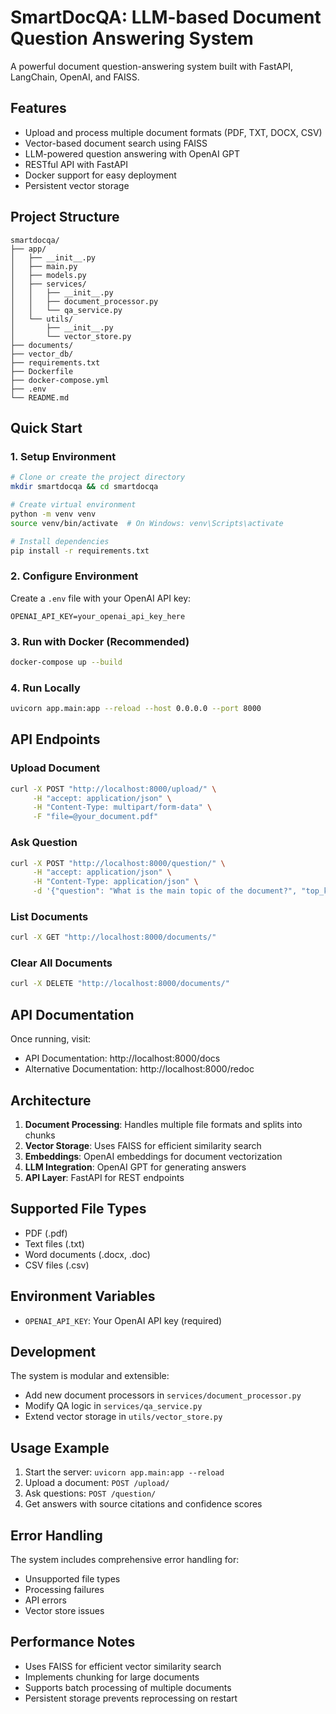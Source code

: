 ﻿# SmartDocQA: LLM-based Document Question Answering System

A powerful document question-answering system built with FastAPI, LangChain, OpenAI, and FAISS.

## Features

- Upload and process multiple document formats (PDF, TXT, DOCX, CSV)
- Vector-based document search using FAISS
- LLM-powered question answering with OpenAI GPT
- RESTful API with FastAPI
- Docker support for easy deployment
- Persistent vector storage

## Project Structure

```
smartdocqa/
├── app/
│   ├── __init__.py
│   ├── main.py
│   ├── models.py
│   ├── services/
│   │   ├── __init__.py
│   │   ├── document_processor.py
│   │   └── qa_service.py
│   └── utils/
│       ├── __init__.py
│       └── vector_store.py
├── documents/
├── vector_db/
├── requirements.txt
├── Dockerfile
├── docker-compose.yml
├── .env
└── README.md
```

## Quick Start

### 1. Setup Environment
```bash
# Clone or create the project directory
mkdir smartdocqa && cd smartdocqa

# Create virtual environment
python -m venv venv
source venv/bin/activate  # On Windows: venv\Scripts\activate

# Install dependencies
pip install -r requirements.txt
```

### 2. Configure Environment
Create a `.env` file with your OpenAI API key:
```
OPENAI_API_KEY=your_openai_api_key_here
```

### 3. Run with Docker (Recommended)
```bash
docker-compose up --build
```

### 4. Run Locally
```bash
uvicorn app.main:app --reload --host 0.0.0.0 --port 8000
```

## API Endpoints

### Upload Document
```bash
curl -X POST "http://localhost:8000/upload/" \
     -H "accept: application/json" \
     -H "Content-Type: multipart/form-data" \
     -F "file=@your_document.pdf"
```

### Ask Question
```bash
curl -X POST "http://localhost:8000/question/" \
     -H "accept: application/json" \
     -H "Content-Type: application/json" \
     -d '{"question": "What is the main topic of the document?", "top_k": 3}'
```

### List Documents
```bash
curl -X GET "http://localhost:8000/documents/"
```

### Clear All Documents
```bash
curl -X DELETE "http://localhost:8000/documents/"
```

## API Documentation

Once running, visit:
- API Documentation: http://localhost:8000/docs
- Alternative Documentation: http://localhost:8000/redoc

## Architecture

1. **Document Processing**: Handles multiple file formats and splits into chunks
2. **Vector Storage**: Uses FAISS for efficient similarity search
3. **Embeddings**: OpenAI embeddings for document vectorization
4. **LLM Integration**: OpenAI GPT for generating answers
5. **API Layer**: FastAPI for REST endpoints

## Supported File Types

- PDF (.pdf)
- Text files (.txt)
- Word documents (.docx, .doc)
- CSV files (.csv)

## Environment Variables

- `OPENAI_API_KEY`: Your OpenAI API key (required)

## Development

The system is modular and extensible:
- Add new document processors in `services/document_processor.py`
- Modify QA logic in `services/qa_service.py`
- Extend vector storage in `utils/vector_store.py`

## Usage Example

1. Start the server: `uvicorn app.main:app --reload`
2. Upload a document: `POST /upload/`
3. Ask questions: `POST /question/`
4. Get answers with source citations and confidence scores

## Error Handling

The system includes comprehensive error handling for:
- Unsupported file types
- Processing failures
- API errors
- Vector store issues

## Performance Notes

- Uses FAISS for efficient vector similarity search
- Implements chunking for large documents
- Supports batch processing of multiple documents
- Persistent storage prevents reprocessing on restart
